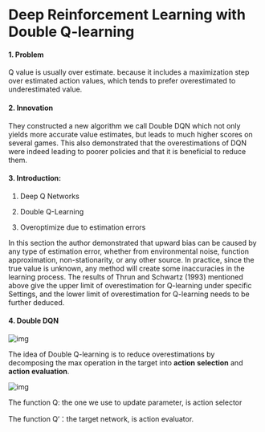 # Deep Reinforcement Learning with Double Q-learning

#### 1. Problem

Q value is usually over estimate. because it includes a maximization step over estimated action values, which tends to
prefer overestimated to underestimated value.

#### 2. Innovation

They  constructed a new algorithm we call Double DQN which not only yields more accurate value estimates, but leads to much higher scores on several games. This also demonstrated that the overestimations of DQN were indeed leading to poorer policies and that it is beneficial to reduce them.

#### 3. Introduction:

1. Deep Q Networks

2. Double Q-Learning

3.  Overoptimize due to estimation errors

   In this section the author demonstrated that upward bias can be caused by any type of estimation error, whether from environmental noise, function approximation, non-stationarity, or any other source. In practice, since the true value is unknown, any method will create some inaccuracies in the learning process. The results of Thrun and Schwartz (1993) mentioned above give the upper limit of overestimation for Q-learning under specific Settings, and the lower limit of overestimation for Q-learning needs to be further deduced.

#### 4. Double DQN

![img](C:\Users\ZXH18\OneDrive\Desktop\graph\1.png)

The idea of Double Q-learning is to reduce overestimations by decomposing the max operation in the target into **action**
**selection** and **action evaluation**.

![img](C:\Users\ZXH18\OneDrive\Desktop\graph\2.27.2021\2.png)

 The function Q: the one we use to update parameter, is action selector

The function Q‘：the target network,  is action evaluator.



#### 

